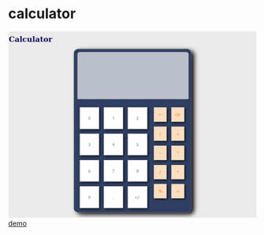# calculator

![preview](images/calculator_preview.png)
[demo](https://aaronsighs.github.io/calculator/)
